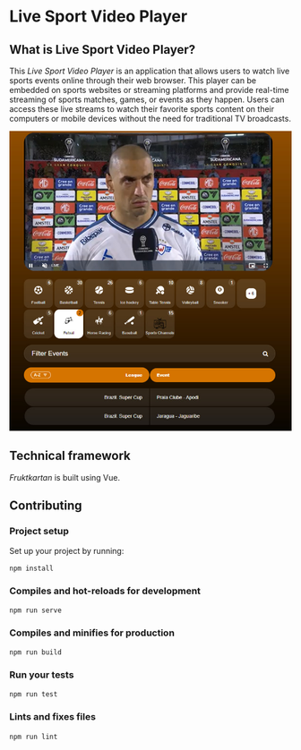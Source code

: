 # Live Sport Video Player

## What is Live Sport Video Player?

This *Live Sport Video Player* is an application that allows users to watch live sports events online through their web browser. This player can be embedded on sports websites or streaming platforms and provide real-time streaming of sports matches, games, or events as they happen. Users can access these live streams to watch their favorite sports content on their computers or mobile devices without the need for traditional TV broadcasts.

![The screen of Live Sport Video Player](/screens/futsal.png)

## Technical framework

*Fruktkartan* is built using Vue.

## Contributing

### Project setup

Set up your project by running:
```
npm install
```

### Compiles and hot-reloads for development
```
npm run serve
```

### Compiles and minifies for production
```
npm run build
```

### Run your tests
```
npm run test
```

### Lints and fixes files
```
npm run lint
```